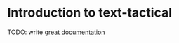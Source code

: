 # Introduction to text-tactical

TODO: write [great documentation](http://jacobian.org/writing/great-documentation/what-to-write/)
